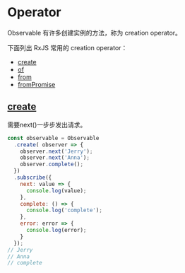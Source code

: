 # Operator

Observable 有许多创建实例的方法，称为 creation operator。

下面列出 RxJS 常用的 creation operator：
* [create](#create)
* [of](#of)
* [from](#from)
* [fromPromise](#fromPromise)
## [create](#Operator)
需要next()一步步发出请求。
```` javascript
const observable = Observable
  .create( observer => {
    observer.next('Jerry');
    observer.next('Anna');
    observer.complete();
  })
  .subscribe({
    next: value => {
      console.log(value);
    },
    complete: () => {
      console.log('complete');
    },
    error: error => {
      console.log(error);
    }
  });
// Jerry
// Anna
// complete
````
